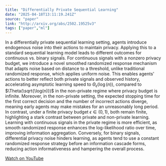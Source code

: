 ```yaml
---
title: "Differentially Private Sequential Learning"
date: "2025-04-18T13:11:19.241Z"
source: "paper"
link: "http://arxiv.org/abs/2502.19525v3"
tags: ["paper","ml"]
---
```


In a differentially private sequential learning setting, agents introduce endogenous noise into their actions to maintain privacy. Applying this to a standard sequential learning model leads to different outcomes for continuous vs. binary signals. For continuous signals with a nonzero privacy budget, we introduce a novel smoothed randomized response mechanism that adapts noise based on distance to a threshold, unlike traditional randomized response, which applies uniform noise. This enables agents' actions to better reflect both private signals and observed history, accelerating asymptotic learning speed to $\Theta_{\epsilon}(\log(n))$, compared to $\Theta(\sqrt{\log(n)})$ in the non-private regime where privacy budget is infinite. Moreover, in the non-private setting, the expected stopping time for the first correct decision and the number of incorrect actions diverge, meaning early agents may make mistakes for an unreasonably long period. In contrast, under a finite privacy budget $\epsilon \in (0,1)$, both remain finite, highlighting a stark contrast between private and non-private learning. Learning with continuous signals in the private regime is more efficient, as smooth randomized response enhances the log-likelihood ratio over time, improving information aggregation. Conversely, for binary signals, differential privacy noise hinders learning, as agents tend to use a constant randomized response strategy before an information cascade forms, reducing action informativeness and hampering the overall process.

[Watch on YouTube](http://arxiv.org/abs/2502.19525v3)
